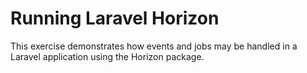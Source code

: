 # Running Laravel Horizon

This exercise demonstrates how events and jobs may be handled in a Laravel application using the Horizon package.

